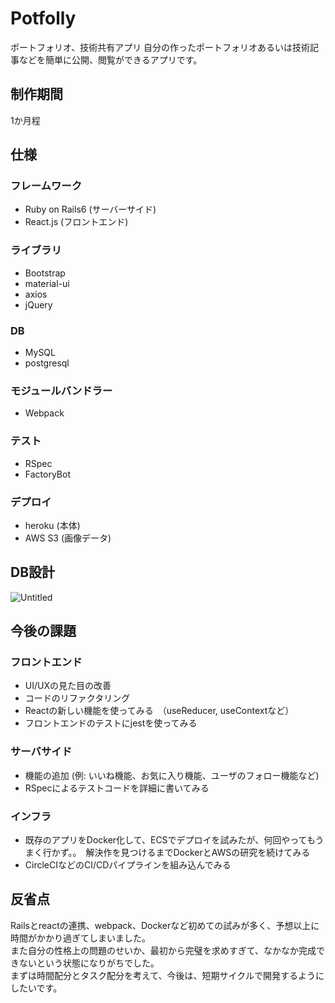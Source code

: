 # Potfolly

ポートフォリオ、技術共有アプリ
自分の作ったポートフォリオあるいは技術記事などを簡単に公開、閲覧ができるアプリです。

## 制作期間
1か月程

## 仕様

### フレームワーク
- Ruby on Rails6 (サーバーサイド)
- React.js (フロントエンド)

### ライブラリ
- Bootstrap
- material-ui
- axios
- jQuery

### DB
- MySQL
- postgresql

### モジュールバンドラー
- Webpack

### テスト
- RSpec
- FactoryBot

### デプロイ
- heroku (本体)
- AWS S3 (画像データ)

## DB設計

![Untitled](https://user-images.githubusercontent.com/29350437/87709302-055f7d80-c7df-11ea-80f2-2fa7e8826859.png)


## 今後の課題
### フロントエンド
- UI/UXの見た目の改善
- コードのリファクタリング
- Reactの新しい機能を使ってみる　（useReducer, useContextなど）
- フロントエンドのテストにjestを使ってみる  
### サーバサイド
- 機能の追加 (例: いいね機能、お気に入り機能、ユーザのフォロー機能など)
- RSpecによるテストコードを詳細に書いてみる  
### インフラ  
- 既存のアプリをDocker化して、ECSでデプロイを試みたが、何回やってもうまく行かず。。　解決作を見つけるまでDockerとAWSの研究を続けてみる
- CircleCIなどのCI/CDパイプラインを組み込んでみる

## 反省点
Railsとreactの連携、webpack、Dockerなど初めての試みが多く、予想以上に時間がかかり過ぎてしまいました。  
また自分の性格上の問題のせいか、最初から完璧を求めすぎて、なかなか完成できないという状態になりがちでした。  
まずは時間配分とタスク配分を考えて、今後は、短期サイクルで開発するようにしたいです。


